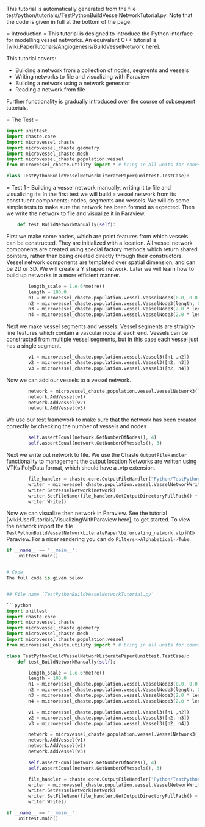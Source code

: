 This tutorial is automatically generated from the file test/python/tutorials//TestPythonBuildVesselNetworkTutorial.py.
Note that the code is given in full at the bottom of the page.



= Introduction =
This tutorial is designed to introduce the Python interface for modelling vessel networks. An equivalent C++ tutorial
is [wiki:PaperTutorials/Angiogenesis/BuildVesselNetwork here].

This tutorial covers:
 * Building a network from a collection of nodes, segments and vessels
 * Writing networks to file and visualizing with Paraview
 * Building a network using a network generator
 * Reading a network from file
 
Further functionality is gradually introduced over the course of subsequent tutorials.

= The Test =

```python
import unittest
import chaste.core
import microvessel_chaste
import microvessel_chaste.geometry
import microvessel_chaste.mesh
import microvessel_chaste.population.vessel
from microvessel_chaste.utility import * # bring in all units for convenience

class TestPythonBuildVesselNetworkLiteratePaper(unittest.TestCase):
```
= Test 1 - Building a vessel network manually, writing it to file and visualizing it=
In the first test we will build a vessel network from its constituent components; nodes, segments and vessels. We will do some
simple tests to make sure the network has been formed as expected. Then we write the network to file and visualize it in Paraview.

```python
    def test_BuildNetworkManually(self):

```
First we make some nodes, which are point features from which vessels can be constructed. They are initialized with a location.
All vessel network components are created using special factory methods which return shared pointers, rather than being created
directly through their constructors. Vessel network components are templated over spatial dimension, and can be 2D or 3D. We will
create a Y shaped network. Later we will learn how to build up networks in a more efficient manner.

```python
        length_scale = 1.e-6*metre()
        length = 100.0
        n1 = microvessel_chaste.population.vessel.VesselNode3(0.0, 0.0 ,0.0, length_scale)
        n2 = microvessel_chaste.population.vessel.VesselNode3(length, 0.0, 0.0, length_scale)
        n3 = microvessel_chaste.population.vessel.VesselNode3(2.0 * length, length, 0.0, length_scale)
        n4 = microvessel_chaste.population.vessel.VesselNode3(2.0 * length, -length, 0.0, length_scale)

```
Next we make vessel segments and vessels. Vessel segments are straight-line features which contain a vascular node at each end. Vessels
can be constructed from multiple vessel segments, but in this case each vessel just has a single segment.

```python
        v1 = microvessel_chaste.population.vessel.Vessel3([n1 ,n2])
        v2 = microvessel_chaste.population.vessel.Vessel3([n2, n3])
        v3 = microvessel_chaste.population.vessel.Vessel3([n2, n4])

```
Now we can add our vessels to a vessel network.

```python
        network = microvessel_chaste.population.vessel.VesselNetwork3()
        network.AddVessel(v1)
        network.AddVessel(v2)
        network.AddVessel(v3)

```
We use our test framework to make sure that the network has been created correctly by checking the number of vessels and nodes

```python
        self.assertEqual(network.GetNumberOfNodes(), 4)
        self.assertEqual(network.GetNumberOfVessels(), 3)

```
Next we write out network to file. We use the Chaste `OutputFileHandler` functionality to management the output location
Networks are written using VTKs PolyData format, which should have a .vtp extension.

```python
        file_handler = chaste.core.OutputFileHandler("Python/TestPythonBuildVesselNetworkLiteratePaper", True)
        writer = microvessel_chaste.population.vessel.VesselNetworkWriter3()
        writer.SetVesselNetwork(network)
        writer.SetFileName(file_handler.GetOutputDirectoryFullPath() + "bifurcating_network.vtp")
        writer.Write()

```
Now we can visualize then network in Paraview. See the tutorial [wiki:UserTutorials/VisualizingWithParaview here], to get started. To view the network import the file
`TestPythonBuildVesselNetworkLiteratePaper\bifurcating_network.vtp` into Paraview. For a nicer rendering you can do `Filters->Alphabetical->Tube`.

```python
if __name__ == '__main__':
    unittest.main()


# Code 
The full code is given below


## File name `TestPythonBuildVesselNetworkTutorial.py` 

```python
import unittest
import chaste.core
import microvessel_chaste
import microvessel_chaste.geometry
import microvessel_chaste.mesh
import microvessel_chaste.population.vessel
from microvessel_chaste.utility import * # bring in all units for convenience

class TestPythonBuildVesselNetworkLiteratePaper(unittest.TestCase):
    def test_BuildNetworkManually(self):

        length_scale = 1.e-6*metre()
        length = 100.0
        n1 = microvessel_chaste.population.vessel.VesselNode3(0.0, 0.0 ,0.0, length_scale)
        n2 = microvessel_chaste.population.vessel.VesselNode3(length, 0.0, 0.0, length_scale)
        n3 = microvessel_chaste.population.vessel.VesselNode3(2.0 * length, length, 0.0, length_scale)
        n4 = microvessel_chaste.population.vessel.VesselNode3(2.0 * length, -length, 0.0, length_scale)

        v1 = microvessel_chaste.population.vessel.Vessel3([n1 ,n2])
        v2 = microvessel_chaste.population.vessel.Vessel3([n2, n3])
        v3 = microvessel_chaste.population.vessel.Vessel3([n2, n4])

        network = microvessel_chaste.population.vessel.VesselNetwork3()
        network.AddVessel(v1)
        network.AddVessel(v2)
        network.AddVessel(v3)

        self.assertEqual(network.GetNumberOfNodes(), 4)
        self.assertEqual(network.GetNumberOfVessels(), 3)

        file_handler = chaste.core.OutputFileHandler("Python/TestPythonBuildVesselNetworkLiteratePaper", True)
        writer = microvessel_chaste.population.vessel.VesselNetworkWriter3()
        writer.SetVesselNetwork(network)
        writer.SetFileName(file_handler.GetOutputDirectoryFullPath() + "bifurcating_network.vtp")
        writer.Write()

if __name__ == '__main__':
    unittest.main()
```

